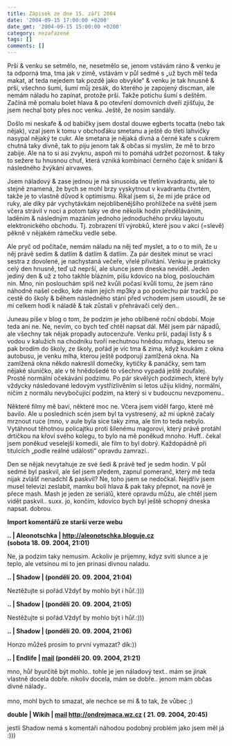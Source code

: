 ```yaml
---
title: Zápisek ze dne 15. září 2004
date: '2004-09-15 17:00:00 +0200'
date_gmt: '2004-09-15 15:00:00 +0200'
category: nezařazené
tags: []
comments: []
---
```

<p>Prší &amp; venku se setmělo, ne, nesetmělo se, jenom vstávám ráno &amp; venku je ta odporná tma,  tma jak v zimě, vstávám v půl sedmé s &bdquo;už bych měl teda makat, ať teda nejedem tak pozdě jako  obvykle&ldquo; &amp; venku je tak hnusně &amp; prší, všechno šumí, šumí můj zesák, do kterého je zapojený  discman, ale nemám náladu ho zapínat, protože prší. Takže potichu šumí s deštěm. Začíná mě pomalu bolet  hlava &amp; po otevření domovních dveří zjišťuju, že jsem nechal boty přes noc venku. Ještě, že nosím sandály.</p>
<p>Došlo mi neskafe &amp; od babičky jsem dostal douwe egberts tocatta (nebo tak nějak), vzal jsem  k tomu v obchoďáku smetanu a ještě do třetí lahvičky nasypal nějaký te cukr. Ale smetana je nějaká  divná a černé kafe s cukrem chutná taky divně, tak to piju jenom tak &amp; občas si myslím, že  mě to brzo zabije. Ale na to si asi zvyknu, aspoň mi to pomáhá udržet pozornost. &amp; taky to  sežere tu hnusnou chuť, která vzniká kombinací černého čaje k snídani &amp; následného žvýkání  airvawes.</p>
<p>Jsem náladový &amp; zase jednou je má sinusoida ve třetím kvadrantu, ale to stejně znamená,  že bych se mohl brzy vyskytnout v kvadrantu čtvrtém, takže je to vlastně důvod k optimismu.  Říkal jsem si, že mi jde práce od ruky, ale díky pár vychytávkám nejoblibenějšího prohlížeče na  světě jsem včera strávil v noci a potom taky ve dne několik hodin předěláváním, laděním &amp;  následným mazáním jednoho jednoduchého prvku layoutu elektronického obchodu. Tj. zobrazení  tří výrobků, které jsou v akci (=slevě) pěkně v nějakém rámečku vedle sebe.</p>
<p>Ale pryč od počítače, nemám náladu na něj teď myslet, a to o to míň, že u něj právě sedím &amp;  datlím &amp; datlím &amp; datlím. Za pár desítek minut se vrací sestra z dovolené, je nachystaná večeře,  vřelé přivítání. Venku je prakticky celý den hnusně, teď už neprší, ale slunce jsem dneska neviděl.  Jeden jediný den &amp; už z toho takhle blázním, píšu kdovíco na blog, poslouchám nin. Mno, nin poslouchám  spíš než kvůli počasí kvůli tomu, že jsem ráno náhodně našel cedko, kde mám jejich mp3ky a po poslechu  pár tracků po cestě do školy &amp; během následného stání před vchodem jsem usoudil, že se mi celkem  hodí k náladě &amp; tak zůstali v přehrávači celý den..</p>
<p>Juneau píše v blog o tom, že podzim je jeho oblíbené roční období. Moje teda ani ne. Ne, nevím, co bych  teď chtěl napsat dál. Měl jsem pár nápadů, ale všechny tak nějak propadly autocenzuře. Venku prší,  padají listy &amp; s vodou v kalužích na chodníku tvoří nechutnou hnědou mňagu, kterou se pak brodím  do školy, ze školy, pořád je víc tma &amp; zima, když koukám z okna autobusu, je venku mlha, kterou  ještě podporují zamlžená okna. Na zamlžená okna někdo nakreslil domečky, kytičky &amp; panáčky, sem tam  nějaké sluníčko, ale v té hnědošedé to všechno vypadá ještě zoufalej. Prostě normální očekávání podzimu.  Po pár skvělých podzimech, které byly vždycky následované ledovým vystřízlivěním si letos užiju klidný,  normální, ničím z normálu nevybočující podzim, na který si v budoucnu nevzpomenu..</p>
<p>Některé filmy mě baví, některé moc ne. Včera jsem viděl fargo, které mě bavilo. Ale u posledních  scén jsem byl ta vystresený, až mi úpkně začaly mrznout ruce (mno, v aule byla sice taky zima, ale  tím to teda nebylo. Vytáhnout těhotnou policajtku proti šílenému magorovi, který právě protáhl drtičkou  na křoví svého kolegu, to bylo na mě poněkud mnoho. Huff.. čekal jsem poněkud veselejší komedii, ale  film to byl dobrý. Každopádně při titulcích &bdquo;podle reálné události&ldquo; opravdu zamrazí..</p>
<p>Den se nějak nevytahuje ze své šedi &amp; právě teď je sedm hodin. V půl sedmé byl paskvil, ale šel jsem  předem, zapnul pomeranč, který mě teda nijak zvlášť nenadchl &amp; paskvil? Ne, toho jsem se nedočkal.  Nejdřív jsem musel televizi zeslabit, mamku bolí hlava &amp; pak taky přepnot, na nově je přece mash.  Mash je jeden ze seriálů, které opravdu můžu, ale chtěl jsem vidět paskvil.. suxx. jo, končím, kdovíco  bych byl ještě schopný dneska napsat. dobrou.</p>
<div class="import-komentaru">
<p><strong>Import komentářů ze starší verze webu</strong></p>
<div class="comment">
<p style="font-weight:bold"><span class="compredmet">..</span> | <span class="comname">Aleonotschka</span> |  <a href="http://aleonotschka.bloguje.cz">http://aleonotschka.bloguje.cz</a> (sobota&nbsp;18.&nbsp;09.&nbsp;2004,&nbsp;21:01)</p>
<p>Ne, ja podzim taky nemusim. Ackoliv je prijemny, kdyz sviti slunce a je teplo, ale vetsinou mi to jen prinasi divnou naladu. </p>
</div>
<div class="comment">
<p style="font-weight:bold"><span class="compredmet">..</span> | <span class="comname">Shadow</span> | (pondělí&nbsp;20.&nbsp;09.&nbsp;2004,&nbsp;21:04)</p>
<p>Neztěžujte si pořád.Vždyť by mohlo být i hůř.:))) </p>
</div>
<div class="comment">
<p style="font-weight:bold"><span class="compredmet">..</span> | <span class="comname">Shadow</span> | (pondělí&nbsp;20.&nbsp;09.&nbsp;2004,&nbsp;21:05)</p>
<p>Nestěžujte si pořád.Vždyť by mohlo být i hůř.:))) </p>
</div>
<div class="comment">
<p style="font-weight:bold"><span class="compredmet">..</span> | <span class="comname">Shadow</span> | (pondělí&nbsp;20.&nbsp;09.&nbsp;2004,&nbsp;21:06)</p>
<p>Honzo můžeš prosím to první vymazat? dík:)) </p>
</div>
<div class="comment">
<p style="font-weight:bold"><span class="compredmet">..</span> | <span class="comname">Endlife</span> |  <a href="mailto:jan.martinek@post.cz">mail</a> (pondělí&nbsp;20.&nbsp;09.&nbsp;2004,&nbsp;21:21)</p>
<p>mno, hůř byurčitě být mohlo.. tohle je jen náladový text.. mám se jinak vlastně docela dobře. nikoliv docela, mám se dobře.. jenom mám občas divné nálady.. <br>  <br> mno, mohl bych to smazat, ale nechce se mi &amp; to tak, že vůbec ;) </p>
</div>
<div class="comment">
<p style="font-weight:bold"><span class="compredmet">double</span> | <span class="comname">Wikih</span> |  <a href="mailto:ondrejmaca@centrum.cz">mail</a>  <a href="http://ondrejmaca.wz.cz">http://ondrejmaca.wz.cz</a> (&nbsp;21.&nbsp;09.&nbsp;2004,&nbsp;20:45)</p>
<p>jestli Shadow nemá s komentáři náhodou podobný problém jako jsem měl já :))) </p>
</div>
</div>
